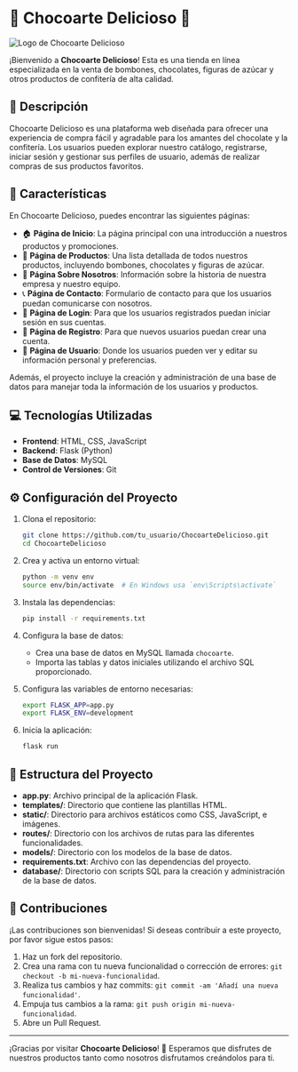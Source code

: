 # 🍫 Chocoarte Delicioso 🍫

![Logo de Chocoarte Delicioso](http://fernandoderrigo.pythonanywhere.com/static/assets/index/logo/logo_oscuro_7_11zon.webp)

¡Bienvenido a **Chocoarte Delicioso**! Esta es una tienda en línea especializada en la venta de bombones, chocolates, figuras de azúcar y otros productos de confitería de alta calidad.

## 📜 Descripción

Chocoarte Delicioso es una plataforma web diseñada para ofrecer una experiencia de compra fácil y agradable para los amantes del chocolate y la confitería. Los usuarios pueden explorar nuestro catálogo, registrarse, iniciar sesión y gestionar sus perfiles de usuario, además de realizar compras de sus productos favoritos.

## 🌟 Características

En Chocoarte Delicioso, puedes encontrar las siguientes páginas:

- 🏠 **Página de Inicio**: La página principal con una introducción a nuestros productos y promociones.
- 🍬 **Página de Productos**: Una lista detallada de todos nuestros productos, incluyendo bombones, chocolates y figuras de azúcar.
- 📖 **Página Sobre Nosotros**: Información sobre la historia de nuestra empresa y nuestro equipo.
- 📞 **Página de Contacto**: Formulario de contacto para que los usuarios puedan comunicarse con nosotros.
- 🔐 **Página de Login**: Para que los usuarios registrados puedan iniciar sesión en sus cuentas.
- 📝 **Página de Registro**: Para que nuevos usuarios puedan crear una cuenta.
- 👤 **Página de Usuario**: Donde los usuarios pueden ver y editar su información personal y preferencias.

Además, el proyecto incluye la creación y administración de una base de datos para manejar toda la información de los usuarios y productos.

## 💻 Tecnologías Utilizadas

- **Frontend**: HTML, CSS, JavaScript
- **Backend**: Flask (Python)
- **Base de Datos**: MySQL
- **Control de Versiones**: Git

## ⚙️ Configuración del Proyecto

1. Clona el repositorio:

    ```bash
    git clone https://github.com/tu_usuario/ChocoarteDelicioso.git
    cd ChocoarteDelicioso
    ```

2. Crea y activa un entorno virtual:

    ```bash
    python -m venv env
    source env/bin/activate  # En Windows usa `env\Scripts\activate`
    ```

3. Instala las dependencias:

    ```bash
    pip install -r requirements.txt
    ```

4. Configura la base de datos:

    - Crea una base de datos en MySQL llamada `chocoarte`.
    - Importa las tablas y datos iniciales utilizando el archivo SQL proporcionado.

5. Configura las variables de entorno necesarias:

    ```bash
    export FLASK_APP=app.py
    export FLASK_ENV=development
    ```

6. Inicia la aplicación:

    ```bash
    flask run
    ```

## 📂 Estructura del Proyecto

- **app.py**: Archivo principal de la aplicación Flask.
- **templates/**: Directorio que contiene las plantillas HTML.
- **static/**: Directorio para archivos estáticos como CSS, JavaScript, e imágenes.
- **routes/**: Directorio con los archivos de rutas para las diferentes funcionalidades.
- **models/**: Directorio con los modelos de la base de datos.
- **requirements.txt**: Archivo con las dependencias del proyecto.
- **database/**: Directorio con scripts SQL para la creación y administración de la base de datos.

## 🤝 Contribuciones

¡Las contribuciones son bienvenidas! Si deseas contribuir a este proyecto, por favor sigue estos pasos:

1. Haz un fork del repositorio.
2. Crea una rama con tu nueva funcionalidad o corrección de errores: `git checkout -b mi-nueva-funcionalidad`.
3. Realiza tus cambios y haz commits: `git commit -am 'Añadí una nueva funcionalidad'`.
4. Empuja tus cambios a la rama: `git push origin mi-nueva-funcionalidad`.
5. Abre un Pull Request.

---

¡Gracias por visitar **Chocoarte Delicioso**! 🍫 Esperamos que disfrutes de nuestros productos tanto como nosotros disfrutamos creándolos para ti.
